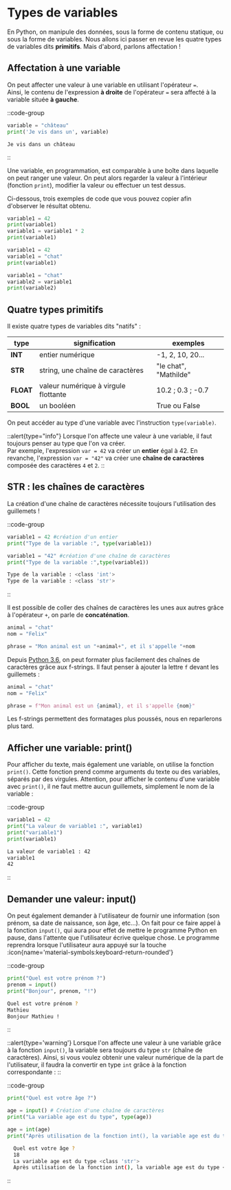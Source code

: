 # Types de variables
En Python, on manipule des données, sous la forme de contenu statique, ou sous la forme de variables. Nous allons ici passer en revue les quatre types de variables dits **primitifs**. Mais d'abord, parlons affectation !

## Affectation à une variable
On peut affecter une valeur à une variable en utilisant l'opérateur `=`.  
Ainsi, le contenu de l'expression **à droite** de l'opérateur `=` sera affecté à la variable située **à gauche**.

::code-group
```py [exemple]
variable = "château"
print('Je vis dans un', variable)
```

``` [résultat]
Je vis dans un château
```
::

Une variable, en programmation, est comparable à une boîte dans laquelle on peut ranger une valeur. On peut alors regarder la valeur à l'intérieur (fonction `print`), modifier la valeur ou effectuer un test dessus.

Ci-dessous, trois exemples de code que vous pouvez copier afin d'observer le résultat obtenu.

```python [exemple]
variable1 = 42
print(variable1)
variable1 = variable1 * 2
print(variable1)
```

```python [exemple]
variable1 = 42
variable1 = "chat"
print(variable1)
```

```python [exemple]
variable1 = "chat"
variable2 = variable1
print(variable2)
```

## Quatre types primitifs

Il existe quatre types de variables dits "natifs" :

| type      | signification                        | exemples              |
|-----------|--------------------------------------|-----------------------|
| **INT**   | entier numérique                     | -1, 2, 10, 20...      |
| **STR**   | string, une chaîne de caractères     | "le chat", "Mathilde" |
| **FLOAT** | valeur numérique à virgule flottante | 10.2 ; 0.3 ; -0.7     |
| **BOOL**  | un booléen                           | True ou False         |

On peut accéder au type d'une variable avec l'instruction `type(variable)`.

::alert{type="info"}
Lorsque l'on affecte une valeur à une variable, il faut toujours penser au type que l'on va créer.
<br />
Par exemple, l'expression `var = 42` va créer un **entier** égal à 42. En revanche, l'expression `var = "42"` va créer une **chaîne de caractères** composée des caractères `4` et `2`.
::

## STR : les chaînes de caractères
La création d'une chaîne de caractères nécessite toujours l'utilisation des guillemets !

::code-group
```python [exemple]
variable1 = 42 #création d'un entier
print("Type de la variable :", type(variable1))

variable1 = "42" #création d'une chaîne de caractères
print("Type de la variable :",type(variable1))
```

```bash [résultat]
Type de la variable : <class 'int'>
Type de la variable : <class 'str'>
```
::

Il est possible de coller des chaînes de caractères les unes aux autres grâce à l'opérateur `+`, on parle de **concaténation**.

```py [exemple de concaténation]
animal = "chat"
nom = "Felix"

phrase = "Mon animal est un "+animal+", et il s'appelle "+nom
```

Depuis [Python 3.6](https://docs.python.org/fr/3/whatsnew/3.6.html), on peut formater plus facilement des chaînes de caractères grâce aux f-strings. Il faut penser à ajouter la lettre `f` devant les guillemets :

```py [exemple de f-strings]
animal = "chat"
nom = "Felix"

phrase = f"Mon animal est un {animal}, et il s'appelle {nom}"
```

Les f-strings permettent des formatages plus poussés, nous en reparlerons plus tard.

## Afficher une variable: print()
Pour afficher du texte, mais également une variable, on utilise la fonction `print()`. Cette fonction prend comme arguments du texte ou des variables, séparés par des virgules. Attention, pour afficher le contenu d'une variable avec `print()`, il ne faut mettre aucun guillemets, simplement le nom de la variable :

::code-group
```python [exemple]
variable1 = 42
print("La valeur de variable1 :", variable1)
print("variable1")
print(variable1)
```

```bash [résultat]
La valeur de variable1 : 42
variable1
42
```
::

## Demander une valeur: input()
On peut également demander à l'utilisateur de fournir une information (son prénom, sa date de naissance, son âge, etc...). On fait pour ce faire appel à la fonction `input()`, qui aura pour effet de mettre le programme Python en pause, dans l'attente que l'utilisateur écrive quelque chose. Le programme reprendra lorsque l'utilisateur aura appuyé sur la touche :icon{name='material-symbols:keyboard-return-rounded'} 


::code-group
```python [exemple]
print("Quel est votre prénom ?")
prenom = input()
print("Bonjour", prenom, "!")
```

```bash [résultat]
Quel est votre prénom ?
Mathieu
Bonjour Mathieu !
```
::


::alert{type='warning'}
Lorsque l'on affecte une valeur à une variable grâce à la fonction `input()`, la variable sera toujours du type `str` (chaîne de caractères). Ainsi, si vous voulez obtenir une valeur numérique de la part de l'utilisateur, il faudra la convertir en type `int` grâce à la fonction correspondante :
::

::code-group
```python [exemple]
print("Quel est votre âge ?")

age = input() # Création d'une chaîne de caractères
print("La variable age est du type", type(age))

age = int(age)
print("Après utilisation de la fonction int(), la variable age est du type", type(age))
```

```bash [résultat]
  Quel est votre âge ?
  18
  La variable age est du type <class 'str'>
  Après utilisation de la fonction int(), la variable age est du type <class 'int'>
```
::